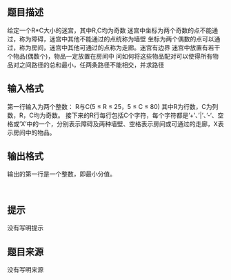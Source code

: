 


## 题目描述
给定一个R*C大小的迷宫，其中R,C均为奇数
迷宫中坐标为两个奇数的点不能通过，称为障碍，迷宫中其他不能通过的点统称为墙壁
坐标为两个偶数的点可以通过，称为房间，迷宫中其他可通过的点称为走廊。迷宫有边界
迷宫中放置有若干个物品(偶数个)，物品一定放置在房间中
问如何将这些物品配对可以使得所有物品对之间路径的总和最小，任两条路径不能相交，并求路径
## 输入格式
第一行输入为两个整数：
R与C(5 ≤ R ≤ 25，5 ≤ C ≤ 80)
其中R为行数，C为列数，R，C均为奇数。
接下来的R行每行包括C个字符，每个字符都是’+’、’|’、’-‘、空格或’X’中的一个，分别表示障碍及两种墙壁、空格表示房间或可通过的走廊，X表示房间中的物品。
## 输出格式
输出的第一行是一个整数，即最小分值。

```input1

```
```output1
```

## 提示
没有写明提示
## 题目来源
没有写明来源


